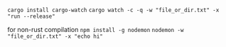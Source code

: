 `cargo install cargo-watch`
`cargo watch -c -q -w "file_or_dir.txt" -x "run --release"`

for non-rust compilation
`npm install -g nodemon`
`nodemon -w "file_or_dir.txt" -x "echo hi"`

